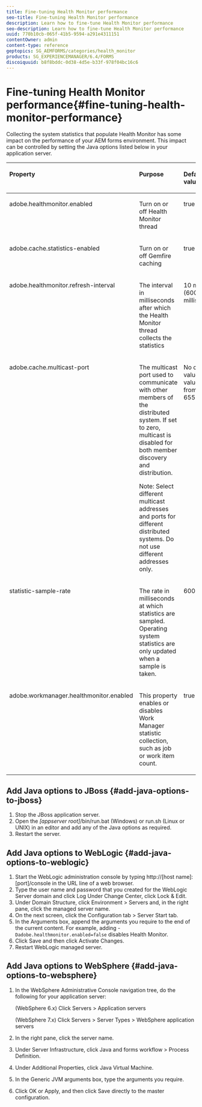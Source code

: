 ```yaml
---
title: Fine-tuning Health Monitor performance
seo-title: Fine-tuning Health Monitor performance
description: Learn how to fine-tune Health Monitor performance
seo-description: Learn how to fine-tune Health Monitor performance
uuid: 770b10cb-065f-41b5-9594-a291e4311151
contentOwner: admin
content-type: reference
geptopics: SG_AEMFORMS/categories/health_monitor
products: SG_EXPERIENCEMANAGER/6.4/FORMS
discoiquuid: b8f8bddc-0d38-4d5e-b33f-978f04bc16c6
---
```


# Fine-tuning Health Monitor performance{#fine-tuning-health-monitor-performance}

Collecting the system statistics that populate Health Monitor has some impact on the performance of your AEM forms environment. This impact can be controlled by setting the Java options listed below in your application server.

<table> 
 <thead align="left"> 
  <tr> 
   <th class="cellrowborder" id="d19e27593" valign="top" width="NaN%"><p>Property</p></th> 
   <th class="cellrowborder" id="d19e27596" valign="top" width="NaN%"><p>Purpose</p></th> 
   <th class="cellrowborder" id="d19e27599" valign="top" width="NaN%"><p>Default value</p></th> 
  </tr> 
 </thead> 
 <tbody> 
  <tr> 
   <td class="cellrowborder" headers="d19e27593 " valign="top" width="NaN%"><p>adobe.healthmonitor.enabled</p></td> 
   <td class="cellrowborder" headers="d19e27596 " valign="top" width="NaN%"><p>Turn on or off Health Monitor thread</p></td> 
   <td class="cellrowborder" headers="d19e27599 " valign="top" width="NaN%"><p>true</p></td> 
  </tr> 
  <tr> 
   <td class="cellrowborder" headers="d19e27593 " valign="top" width="NaN%"><p>adobe.cache.statistics-enabled</p></td> 
   <td class="cellrowborder" headers="d19e27596 " valign="top" width="NaN%"><p>Turn on or off Gemfire caching</p></td> 
   <td class="cellrowborder" headers="d19e27599 " valign="top" width="NaN%"><p>true</p></td> 
  </tr> 
  <tr> 
   <td class="cellrowborder" headers="d19e27593 " valign="top" width="NaN%"><p>adobe.healthmonitor.refresh-interval</p></td> 
   <td class="cellrowborder" headers="d19e27596 " valign="top" width="NaN%"><p>The interval in milliseconds after which the Health Monitor thread collects the statistics</p></td> 
   <td class="cellrowborder" headers="d19e27599 " valign="top" width="NaN%"><p>10 minutes (600,000 milliseconds)</p></td> 
  </tr> 
  <tr> 
   <td class="cellrowborder" headers="d19e27593 " valign="top" width="NaN%"><p>adobe.cache.multicast-port</p></td> 
   <td class="cellrowborder" headers="d19e27596 " valign="top" width="NaN%"><p>The multicast port used to communicate with other members of the distributed system. If set to zero, multicast is disabled for both member discovery and distribution. </p><p>Note: Select different multicast addresses and ports for different distributed systems. Do not use different addresses only.</p></td> 
   <td class="cellrowborder" headers="d19e27599 " valign="top" width="NaN%"><p>No default value. Valid values range from 0 to 65535.</p></td> 
  </tr> 
  <tr> 
   <td class="cellrowborder" headers="d19e27593 " valign="top" width="NaN%"><p>statistic-sample-rate</p></td> 
   <td class="cellrowborder" headers="d19e27596 " valign="top" width="NaN%"><p>The rate in milliseconds at which statistics are sampled. Operating system statistics are only updated when a sample is taken.</p></td> 
   <td class="cellrowborder" headers="d19e27599 " valign="top" width="NaN%"><p>600000</p></td> 
  </tr> 
  <tr> 
   <td class="cellrowborder" headers="d19e27593 " valign="top" width="NaN%"><p>adobe.workmanager.healthmonitor.enabled</p></td> 
   <td class="cellrowborder" headers="d19e27596 " valign="top" width="NaN%"><p>This property enables or disables Work Manager statistic collection, such as job or work item count.</p></td> 
   <td class="cellrowborder" headers="d19e27599 " valign="top" width="NaN%"><p>true</p></td> 
  </tr> 
 </tbody> 
</table>

## Add Java options to JBoss {#add-java-options-to-jboss}

1. Stop the JBoss application server.
1. Open the *[appserver root]*/bin/run.bat (Windows) or run.sh (Linux or UNIX) in an editor and add any of the Java options as required. 
1. Restart the server.

## Add Java options to WebLogic {#add-java-options-to-weblogic}

1. Start the WebLogic administration console by typing http://[host name]:[port]/console in the URL line of a web browser.
1. Type the user name and password that you created for the WebLogic Server domain and click Log Under Change Center, click Lock & Edit.
1. Under Domain Structure, click Environment &gt; Servers and, in the right pane, click the managed server name.
1. On the next screen, click the Configuration tab &gt; Server Start tab.
1. In the Arguments box, append the arguments you require to the end of the current content. For example, adding - `Dadobe.healthmonitor.enabled=false` disables Health Monitor.
1. Click Save and then click Activate Changes.
1. Restart WebLogic managed server.

## Add Java options to WebSphere {#add-java-options-to-websphere}

1. In the WebSphere Administrative Console navigation tree, do the following for your application server:

   (WebSphere 6.x) Click Servers &gt; Application servers

   (WebSphere 7.x) Click Servers &gt; Server Types &gt; WebSphere application servers

1. In the right pane, click the server name.
1. Under Server Infrastructure, click Java and forms workflow &gt; Process Definition.
1. Under Additional Properties, click Java Virtual Machine.
1. In the Generic JVM arguments box, type the arguments you require.
1. Click OK or Apply, and then click Save directly to the master configuration.

